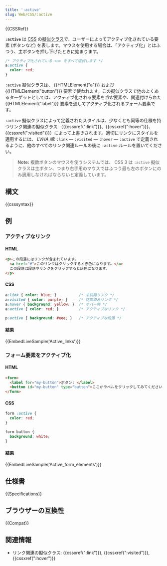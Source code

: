 ```yaml
---
title: ':active'
slug: Web/CSS/:active
---
```


{{CSSRef}}

**`:active`** は [CSS](/ja/docs/Web/CSS) の[擬似クラス](/ja/docs/Web/CSS/Pseudo-classes)で、ユーザーによってアクティブ化されている要素 (ボタンなど) を表します。マウスを使用する場合は、「アクティブ化」とはふつう、主ボタンを押し下げたときに始まります。

```css
/* アクティブ化されている <a> をすべて選択します */
a:active {
  color: red;
}
```

`:active` 擬似クラスは、 {{HTMLElement("a")}} および {{HTMLElement("button")}} 要素で使われます。この擬似クラスで他のよくあるターゲットとしては、アクティブ化される要素を*含む*要素や、関連付けられた {{HTMLElement("label")}} 要素を通してアクティブ化されるフォーム要素です。

`:active` 擬似クラスによって定義されたスタイルは、少なくとも同等の仕様を持つリンク関連の擬似クラス （{{cssxref(":link")}}、{{cssxref(":hover")}}、 {{cssxref(":visited")}}）によって上書きされます。適切にリンクにスタイルを適用するには、 _LVHA 順_: `:link` — `:visited` — `:hover` — `:active` で定義されるように、他のすべてのリンク関連ルールの後に `:active` ルールを置いてください。

> **Note:** 複数ボタンのマウスを使うシステムでは、 CSS 3 は `:active` 擬似クラスは主ボタン、つまり右手用のマウスではふつう最も左のボタンにのみ適用しなければならないと定義しています。

## 構文

{{csssyntax}}

## 例

### アクティブなリンク

#### HTML

```html
<p>この段落にはリンクが含まれています。
  <a href="#">このリンクはクリックすると赤色になります。</a>
  この段落は段落やリンクをクリックすると灰色になります。
</p>
```

#### CSS

```css
a:link { color: blue; }          /* 未訪問リンク */
a:visited { color: purple; }     /* 訪問済みリンク */
a:hover { background: yellow; }  /* ホバー時 */
a:active { color: red; }         /* アクティブなリンク */

p:active { background: #eee; }   /* アクティブな段落 */
```

#### 結果

{{EmbedLiveSample('Active_links')}}

### フォーム要素をアクティブ化

#### HTML

```html
<form>
  <label for="my-button">ボタン: </label>
  <button id="my-button" type="button">ここかラベルをクリックしてみてください。</button>
</form>
```

#### CSS

```css
form :active {
  color: red;
}

form button {
  background: white;
}
```

#### 結果

{{EmbedLiveSample('Active_form_elements')}}

## 仕様書

{{Specifications}}

## ブラウザーの互換性

{{Compat}}

## 関連情報

- リンク関連の擬似クラス: {{cssxref(":link")}}, {{cssxref(":visited")}}, {{cssxref(":hover")}}
